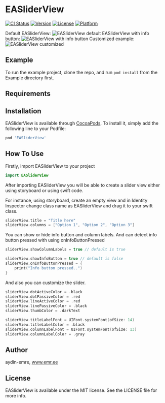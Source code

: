 # EASliderView

[![CI Status](https://img.shields.io/travis/aydin-emre/EASliderView.svg?style=flat)](https://travis-ci.org/aydin-emre/EASliderView)
[![Version](https://img.shields.io/cocoapods/v/EASliderView.svg?style=flat)](https://cocoapods.org/pods/EASliderView)
[![License](https://img.shields.io/cocoapods/l/EASliderView.svg?style=flat)](https://cocoapods.org/pods/EASliderView)
[![Platform](https://img.shields.io/cocoapods/p/EASliderView.svg?style=flat)](https://cocoapods.org/pods/EASliderView)

Default EASliderView:
![EASliderView default](https://i.ibb.co/RNCwQSF/Simulator-Screen-Shot-i-Phone-11-Pro-2020-01-14-at-11-39-57.png)
EASliderView with info button:
![EASliderView with info button](https://i.ibb.co/N3jghbd/Simulator-Screen-Shot-i-Phone-11-Pro-2020-01-14-at-12-38-40.png)
Customized example:
![EASliderView customized](https://i.ibb.co/whfgYVM/Simulator-Screen-Shot-i-Phone-11-Pro-2020-01-14-at-12-40-22.png)

## Example

To run the example project, clone the repo, and run `pod install` from the Example directory first.

## Requirements

## Installation

EASliderView is available through [CocoaPods](https://cocoapods.org). To install
it, simply add the following line to your Podfile:

```ruby
pod 'EASliderView'
```

## How To Use

Firstly, import EASliderView to your project
```swift
import EASliderView
```

After importing EASliderView you will be able to create a slider view either using storyboard or using swift code.

For instance, using storyboard, create an empty view and in Identity Inspector change class name as EASliderView and drag it to your swift class. 
```swift
sliderView.title = "Title here"
sliderView.columns = ["Option 1", "Option 2", "Option 3"]
```
You can show or hide info button and column labels. And can detect info button pressed with using onInfoButtonPressed
```swift
sliderView.showColumnLabels = true // default is true

sliderView.showInfoButton = true // default is false
sliderView.onInfoButtonPressed = {
    print("Info button pressed..")
}
```

And also you can customize the slider.
```swift
sliderView.dotActiveColor = .black
sliderView.dotPassiveColor = .red
sliderView.lineActiveColor = .red
sliderView.linePassiveColor = .black
sliderView.thumbColor = .darkText

sliderView.titleLabelFont = UIFont.systemFont(ofSize: 14)
sliderView.titleLabelColor = .black
sliderView.columnLabelFont = UIFont.systemFont(ofSize: 13)
sliderView.columnLabelColor = .gray
```

## Author

aydin-emre, www.emr.ee

## License

EASliderView is available under the MIT license. See the LICENSE file for more info.

